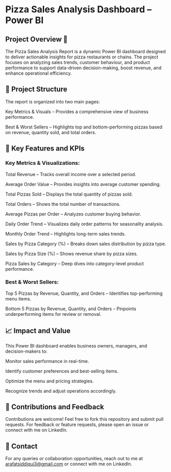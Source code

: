 # Pizza Sales Analysis Dashboard – Power BI

## Project Overview 🚀

The Pizza Sales Analysis Report is a dynamic Power BI dashboard designed to deliver actionable insights for pizza restaurants or chains. The project focuses on analyzing sales trends, customer behaviour, and product performance to support data-driven decision-making, boost revenue, and enhance operational efficiency.

## 📁 Project Structure
The report is organized into two main pages:

Key Metrics & Visuals – Provides a comprehensive view of business performance.

Best & Worst Sellers – Highlights top and bottom-performing pizzas based on revenue, quantity sold, and total orders.

## 🔑 Key Features and KPIs

### Key Metrics & Visualizations:
Total Revenue – Tracks overall income over a selected period.

Average Order Value – Provides insights into average customer spending.

Total Pizzas Sold – Displays the total quantity of pizzas sold.

Total Orders – Shows the total number of transactions.

Average Pizzas per Order – Analyzes customer buying behavior.

Daily Order Trend – Visualizes daily order patterns for seasonality analysis.

Monthly Order Trend – Highlights long-term sales trends.

Sales by Pizza Category (%) – Breaks down sales distribution by pizza type.

Sales by Pizza Size (%) – Shows revenue share by pizza sizes.

Pizza Sales by Category – Deep dives into category-level product performance.

### Best & Worst Sellers:

Top 5 Pizzas by Revenue, Quantity, and Orders – Identifies top-performing menu items.

Bottom 5 Pizzas by Revenue, Quantity, and Orders – Pinpoints underperforming items for review or removal.

## 📈 Impact and Value
This Power BI dashboard enables business owners, managers, and decision-makers to:

Monitor sales performance in real-time.

Identify customer preferences and best-selling items.

Optimize the menu and pricing strategies.

Recognize trends and adjust operations accordingly.

## 🤝 Contributions and Feedback
Contributions are welcome! Feel free to fork this repository and submit pull requests. For feedback or feature requests, please open an issue or connect with me on LinkedIn.

## 📧 Contact
For any queries or collaboration opportunities, reach out to me at arafatsiddiqui3@gmail.com or connect with me on LinkedIn.
